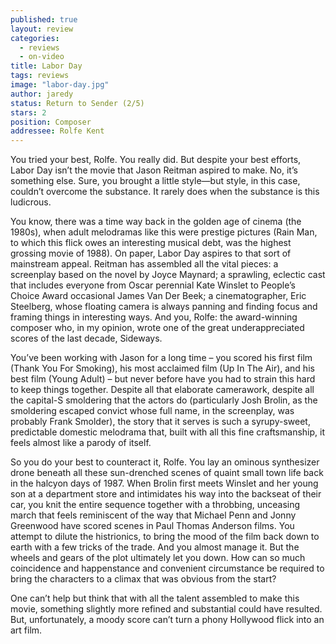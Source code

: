 ```yaml
---
published: true
layout: review
categories: 
  - reviews
  - on-video
title: Labor Day
tags: reviews
image: "labor-day.jpg"
author: jaredy
status: Return to Sender (2/5)
stars: 2
position: Composer
addressee: Rolfe Kent
---
```


You tried your best, Rolfe. You really did. But despite your best efforts, Labor Day isn’t the movie that Jason Reitman aspired to make. No, it’s something else. Sure, you brought a little style—but style, in this case, couldn’t overcome the substance. It rarely does when the substance is this ludicrous. 

You know, there was a time way back in the golden age of cinema (the 1980s), when adult melodramas like this were prestige pictures (Rain Man, to which this flick owes an interesting musical debt, was the highest grossing movie of 1988). On paper, Labor Day aspires to that sort of mainstream appeal. Reitman has assembled all the vital pieces: a screenplay based on the novel by Joyce Maynard; a sprawling, eclectic cast that includes everyone from Oscar perennial Kate Winslet to People’s Choice Award occasional James Van Der Beek; a cinematographer, Eric Steelberg, whose floating camera is always panning and finding focus and framing things in interesting ways. And you, Rolfe: the award-winning composer who, in my opinion, wrote one of the great underappreciated scores of the last decade, Sideways. 

You’ve been working with Jason for a long time – you scored his first film (Thank You For Smoking), his most acclaimed film (Up In The Air), and his best film (Young Adult) – but never before have you had to strain this hard to keep things together. Despite all that elaborate camerawork, despite all the capital-S smoldering that the actors do (particularly Josh Brolin, as the smoldering escaped convict whose full name, in the screenplay, was probably Frank Smolder), the story that it serves is such a syrupy-sweet, predictable domestic melodrama that, built with all this fine craftsmanship, it feels almost like a parody of itself.

So you do your best to counteract it, Rolfe. You lay an ominous synthesizer drone beneath all these sun-drenched scenes of quaint small town life back in the halcyon days of 1987. When Brolin first meets Winslet and her young son at a department store and intimidates his way into the backseat of their car, you knit the entire sequence together with a throbbing, unceasing march that feels reminiscent of the way that Michael Penn and Jonny Greenwood have scored scenes in Paul Thomas Anderson films. You attempt to dilute the histrionics, to bring the mood of the film back down to earth with a few tricks of the trade. And you almost manage it. But the wheels and gears of the plot ultimately let you down. How can so much coincidence and happenstance and convenient circumstance be required to bring the characters to a climax that was obvious from the start?  

One can’t help but think that with all the talent assembled to make this movie, something slightly more refined and substantial could have resulted. But, unfortunately, a moody score can’t turn a phony Hollywood flick into an art film.